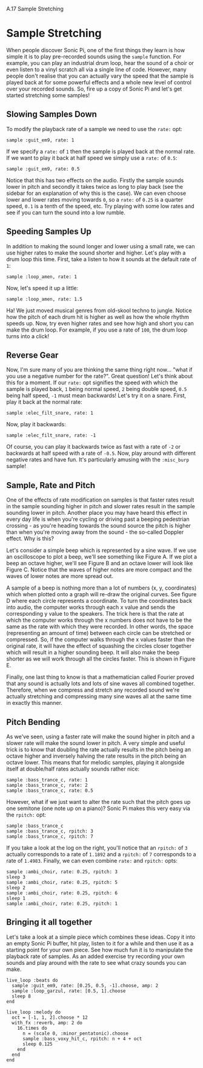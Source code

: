 A.17 Sample Stretching

# Sample Stretching

When people discover Sonic Pi, one of the first things they learn is how
simple it is to play pre-recorded sounds using the `sample`
function. For example, you can play an industrial drum loop, hear the
sound of a choir or even listen to a vinyl scratch all via a single line
of code. However, many people don't realise that you can actually vary
the speed that the sample is played back at for some powerful effects and a
whole new level of control over your recorded sounds. So, fire up a copy of
Sonic Pi and let's get started stretching some samples!

## Slowing Samples Down

To modify the playback rate of a sample we need to use the `rate:` opt:

    sample :guit_em9, rate: 1
    
If we specify a `rate:` of `1` then the sample is played back at the
normal rate. If we want to play it back at half speed we simply
use a `rate:` of `0.5`:


    sample :guit_em9, rate: 0.5
    
Notice that this has two effects on the audio. Firstly the sample sounds
lower in pitch and secondly it takes twice as long to play back (see the
sidebar for an explanation of why this is the case). We can even choose
lower and lower rates moving towards `0`, so a `rate:` of `0.25` is a
quarter speed, `0.1` is a tenth of the speed, etc. Try playing with some
low rates and see if you can turn the sound into a low rumble.

## Speeding Samples Up

In addition to making the sound longer and lower using a small rate, we
can use higher rates to make the sound shorter and higher. Let's play
with a drum loop this time. First, take a listen to how it sounds at the
default rate of `1`:

    sample :loop_amen, rate: 1


Now, let's speed it up a little:

    sample :loop_amen, rate: 1.5
    
Ha! We just moved musical genres from old-skool techno to jungle. Notice
how the pitch of each drum hit is higher as well as how the whole rhythm
speeds up. Now, try even higher rates and see how high and short you
can make the drum loop. For example, if you use a rate of `100`, the
drum loop turns into a click!

## Reverse Gear

Now, I'm sure many of you are thinking the same thing right now... "what
if you use a negative number for the rate?". Great question! Let's think
about this for a moment. If our `rate:` opt signifies the speed with
which the sample is played back, `1` being normal speed, `2` being
double speed, `0.5` being half speed, `-1` must mean backwards! Let's
try it on a snare. First, play it back at the normal rate:

    sample :elec_filt_snare, rate: 1
    
Now, play it backwards:    

    sample :elec_filt_snare, rate: -1
    
Of course, you can play it backwards twice as fast with a rate of `-2`
or backwards at half speed with a rate of `-0.5`. Now, play around with
different negative rates and have fun. It's particularly amusing with
the `:misc_burp` sample!


## Sample, Rate and Pitch

One of the effects of rate modification on samples is that faster rates
result in the sample sounding higher in pitch and slower rates result in
the sample sounding lower in pitch. Another place you may
have heard this effect in every day life is when you're cycling or
driving past a beeping pedestrian crossing - as you're heading towards
the sound source the pitch is higher than when you're moving away from the
sound - the so-called Doppler effect. Why is this?

Let's consider a simple beep which is represented by a sine wave. If we
use an oscilloscope to plot a beep, we'll see something like Figure A.
If we plot a beep an octave higher, we'll see Figure B and an octave
lower will look like Figure C. Notice that the waves of higher notes are
more compact and the waves of lower notes are more spread out. 

A sample of a beep is nothing more than a lot of numbers (x, y,
coordinates) which when plotted onto a graph will re-draw the original
curves. See figure D where each circle represents a coordinate. To turn
the coordinates back into audio, the computer works through each x value
and sends the corresponding y value to the speakers. The trick here is
that the rate at which the computer works through the x numbers does not
have to be the same as the rate with which they were recorded. In other
words, the space (representing an amount of time) between each circle
can be stretched or compressed. So, if the computer walks through the x
values faster than the original rate, it will have the effect of
squashing the circles closer together which will result in a higher
sounding beep. It will also make the beep shorter as we will work
through all the circles faster. This is shown in Figure E.

Finally, one last thing to know is that a mathematician called Fourier
proved that any sound is actually lots and lots of sine waves all
combined together. Therefore, when we compress and stretch any recorded
sound we're actually stretching and compressing many sine waves all at
the same time in exactly this manner.

## Pitch Bending

As we've seen, using a faster rate will make the sound higher in pitch
and a slower rate will make the sound lower in pitch. A very simple and
useful trick is to know that doubling the rate actually results in the
pitch being an octave higher and inversely halving the rate results in
the pitch being an octave lower. This means that for melodic samples,
playing it alongside itself at double/half rates actually sounds rather
nice:

```
sample :bass_trance_c, rate: 1
sample :bass_trance_c, rate: 2
sample :bass_trance_c, rate: 0.5
```
    
However, what if we just want to alter the rate such that the pitch goes
up one semitone (one note up on a piano)? Sonic Pi makes this very easy
via the `rpitch:` opt:

```
sample :bass_trance_c
sample :bass_trance_c, rpitch: 3
sample :bass_trance_c, rpitch: 7
```
    
If you take a look at the log on the right, you'll notice that an
`rpitch:` of `3` actually corresponds to a rate of `1.1892` and a
`rpitch:` of `7` corresponds to a rate of `1.4983`. Finally, we can even
combine `rate:` and `rpitch:` opts:

```
sample :ambi_choir, rate: 0.25, rpitch: 3
sleep 3
sample :ambi_choir, rate: 0.25, rpitch: 5
sleep 2
sample :ambi_choir, rate: 0.25, rpitch: 6
sleep 1
sample :ambi_choir, rate: 0.25, rpitch: 1
```
    

## Bringing it all together    

Let's take a look at a simple piece which combines these ideas. Copy it
into an empty Sonic Pi buffer, hit play, listen to it for a while and
then use it as a starting point for your own piece. See how much fun it
is to manipulate the playback rate of samples. As an added exercise try
recording your own sounds and play around with the rate to see what
crazy sounds you can make.

```
live_loop :beats do
  sample :guit_em9, rate: [0.25, 0.5, -1].choose, amp: 2
  sample :loop_garzul, rate: [0.5, 1].choose
  sleep 8
end
 
live_loop :melody do
  oct = [-1, 1, 2].choose * 12
  with_fx :reverb, amp: 2 do
    16.times do
      n = (scale 0, :minor_pentatonic).choose
      sample :bass_voxy_hit_c, rpitch: n + 4 + oct
      sleep 0.125
    end
  end
end
```







